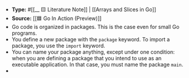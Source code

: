 - **Type:** #[[__ 🟨 Literature Note]] | [[Arrays and Slices in Go]]
- **Source:** [[🟦 Go In Action (Preview)]]
- Go code is organized in packages. This is the case even for small Go programs.
- You define a new package with the `package` keyword. To import a package, you use the `import` keyword.
- You can name your package anything, except under one condition: when you are defining a package that you intend to use as an executable application. In that case, you must name the package `main`.
- 
